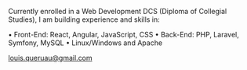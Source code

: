 Currently enrolled in a Web Development DCS (Diploma of Collegial Studies), I am building experience and skills in:

  • Front-End: React, Angular, JavaScript, CSS
  • Back-End: PHP, Laravel, Symfony, MySQL
  • Linux/Windows and Apache
 

louis.queruau@gmail.com 
